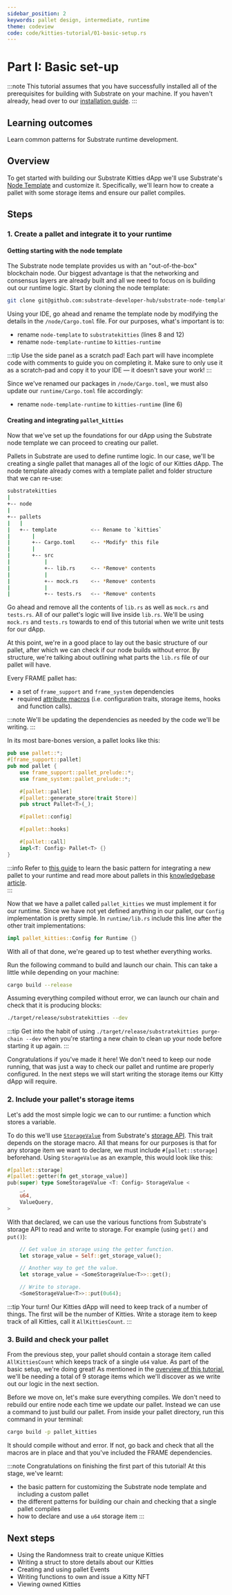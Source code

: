 ```yaml
---
sidebar_position: 2
keywords: pallet design, intermediate, runtime
theme: codeview
code: code/kitties-tutorial/01-basic-setup.rs
---
```


# Part I: Basic set-up 

:::note
This tutorial assumes that you have successfully installed all of the prerequisites for building with Substrate on your machine.
If you haven't already, head over to our [installation guide][installation].
:::

## Learning outcomes

Learn common patterns for Substrate runtime development.

## Overview

To get started with building our Substrate Kitties dApp we'll use Substrate's [Node Template][substrate-node-template] 
and customize it. Specifically, we'll learn how to create a pallet with some storage items and ensure our pallet compiles.

## Steps

### 1. Create a pallet and integrate it to your runtime

#### Getting starting with the node template

The Substrate node template provides us with an "out-of-the-box" blockchain node. Our biggest advantage
is that the networking and consensus layers are already built and all we need to focus on is building out 
our runtime logic. Start by cloning the node template:

```bash
git clone git@github.com:substrate-developer-hub/substrate-node-template.git
```

Using your IDE, go ahead and rename the template node by modifying the details in the `/node/Cargo.toml` file. 
For our purposes, what's important is to:
- rename `node-template` to `substratekitties` (lines 8 and 12)
- rename `node-template-runtime` to `kitties-runtime` 

:::tip Use the side panel as a scratch pad! 
Each part will have incomplete code with comments to guide you on completing it. Make sure to only use it as a scratch-pad 
and copy it to your IDE &mdash; it doesn't save your work!
:::

Since we've renamed our packages in `/node/Cargo.toml`, we must also update our `runtime/Cargo.toml` file accordingly:
- rename `node-template-runtime` to `kitties-runtime`  (line 6)

#### Creating and integrating `pallet_kitties` 

Now that we've set up the foundations for our dApp using the Substrate node template we can proceed to creating our pallet.

Pallets in Substrate are used to define runtime logic. In our case, we'll be creating a single pallet that manages all of the
logic of our Kitties dApp. The node template already comes with a template pallet and folder structure that we can re-use:

```bash
substratekitties
|
+-- node
|
+-- pallets
|   |
|   +-- template           <-- Rename to `kitties`
|       |
|       +-- Cargo.toml     <-- *Modify* this file
|       |
|       +-- src
|           |
|           +-- lib.rs     <-- *Remove* contents
|           |
|           +-- mock.rs    <-- *Remove* contents
|           |
|           +-- tests.rs   <-- *Remove* contents
```

Go ahead and remove all the contents of `lib.rs` as well as `mock.rs` and `tests.rs`. All of our pallet's logic will live inside `lib.rs`. We'll 
be using `mock.rs` and `tests.rs` towards to end of this tutorial when we write unit tests for our dApp.

At this point, we're in a good place to lay out the basic structure of our pallet, after which we can check if our node builds without error. By structure, we're talking about outlining what parts the `lib.rs` file of our pallet will have.

Every FRAME pallet has:
- a set of `frame_support` and `frame_system` dependencies 
- required [attribute macros][macros-kb] (i.e. configuration traits, storage items, hooks and function calls).

:::note
We'll be updating the dependencies as needed by the code we'll be writing.
::: 

In its most bare-bones version, a pallet looks like this:

```rust
pub use pallet::*;
#[frame_support::pallet]
pub mod pallet {
	use frame_support::pallet_prelude::*;
	use frame_system::pallet_prelude::*;

	#[pallet::pallet]
    #[pallet::generate_store(trait Store)]
    pub struct Pallet<T>(_);

    #[pallet::config]

    #[pallet::hooks]

    #[pallet::call]
    impl<T: Config> Pallet<T> {}
}
```

:::info 
Refer to [this guide](./01-basics/basic-pallet-integration) to learn the basic pattern for integrating a new pallet to your runtime and 
read more about pallets in this [knowledgebase article][pallets-kb].  
::: 

Now that we have a pallet called `pallet_kitties` we must implement it for our runtime. Since we have not yet
defined anything in our pallet, our `Config` implementation is pretty simple. In `runtime/lib.rs` include this
line after the other trait implementations:

```rust
impl pallet_kitties::Config for Runtime {}
```
With all of that done, we're geared up to test whether everything works.

Run the following command to build and launch our chain. This can take a little while depending on your machine:
```bash
cargo build --release
```

Assuming everything compiled without error, we can launch our chain and check that it is producing blocks:

```bash
./target/release/substratekitties --dev
```

:::tip 
Get into the habit of using `./target/release/substratekitties purge-chain --dev` when you're starting a new chain to clean up your node before starting it up again.
:::

Congratulations if you've made it here! We don't need to keep our node running, that was just a way to check our pallet and runtime are 
properly configured. In the next steps we will start writing the storage items our Kitty dApp will require.

### 2. Include your pallet's storage items

Let's add the most simple logic we can to our runtime: a function which stores a variable.

To do this we'll use [`StorageValue`][storagevalue-rustdocs] from Substrate's [storage API][storage-api-rustdocs]. This trait depends 
on the storage macro. All that means for our purposes is that for any storage item we want to declare, we must include `#[pallet::storage]` beforehand. Using `StorageValue` as an example, this would look like this:

```rust
#[pallet::storage]
#[pallet::getter(fn get_storage_value)]
pub(super) type SomeStorageValue <T: Config> StorageValue <
    _,
    u64,
    ValueQuery,
>
```
With that declared, we can use the various functions from Substrate's storage API to read and write to 
storage. For example (using `get()` and `put()`):

```rust
    // Get value in storage using the getter function.
    let storage_value = Self::get_storage_value();

    // Another way to get the value.
    let storage_value = <SomeStorageValue<T>>::get();

    // Write to storage.
	<SomeStorageValue<T>>::put(0u64);
``` 

:::tip Your turn!
 Our Kitties dApp will need to keep track of a number of things. The first will be the number of Kitties. 
 Write a storage item to keep track of all Kitties, call it `AllKittiesCount`.
:::

### 3. Build and check your pallet

From the previous step, your pallet should contain a storage item called `AllKittiesCount` which keeps track of a
single `u64` value. As part of the basic setup, we're doing great! As mentioned in the [overview of this tutorial](overview),
we'll be needing a total of 9 storage items which we'll discover as we write out our logic in the next section.

Before we move on, let's make sure everything compiles. We don't need to rebuild our entire node each time we update our pallet.
Instead we can use a command to just build our pallet. From inside your pallet directory, run this command in your terminal:

```bash
cargo build -p pallet_kitties
```
It should compile without and error. If not, go back and check that all the macros are in place and that you've included the
FRAME dependencies.

:::note
Congratulations on finishing the first part of this tutorial! At this stage, we've learnt:
- the basic pattern for customizing the Substrate node template and including a custom pallet
- the different patterns for building our chain and checking that a single pallet compiles
- how to declare and use a `u64` storage item
:::
## Next steps

- Using the Randomness trait to create unique Kitties
- Writing a struct to store details about our Kitties
- Creating and using pallet Events
- Writing functions to own and issue a Kitty NFT
- Viewing owned Kitties

[installation]: https://substrate.dev/docs/en/knowledgebase/getting-started/
[substrate-node-template]: https://github.com/substrate-developer-hub/substrate-node-template
[pallets-kb]: https://substrate.dev/docs/en/knowledgebase/runtime/pallets
[macros-kb]: https://substrate.dev/docs/en/knowledgebase/runtime/macros#frame-v2-macros-and-attributes
[storagevalue-rustdocs]: https://substrate.dev/rustdocs/v3.0.0/frame_support/storage/trait.StorageValue.html
[storage-api-rustdocs]: https://substrate.dev/rustdocs/v3.0.0/frame_support/storage/index.html